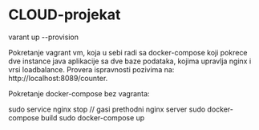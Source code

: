 # CLOUD-projekat

varant up --provision

Pokretanje vagrant vm, koja u sebi radi sa docker-compose koji pokrece dve instance java aplikacije sa dve baze podataka, kojima upravlja nginx i vrsi loadbalance.
Provera ispravnosti pozivima na: http://localhost:8089/counter.

Pokretanje docker-compose bez vagranta: 

sudo service nginx stop // gasi prethodni nginx server
sudo docker-compose build
sudo docker-compose up
